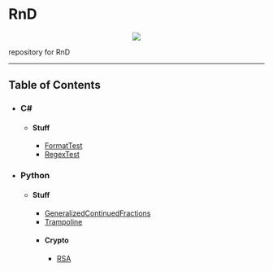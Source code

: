 <body>
    <div id="head">
        <h1>RnD</h1>
        <p align="center"><a href="https://opensource.org/licenses/BSD-3-Clause"><img src="https://img.shields.io/badge/License-BSD%203--Clause-blue.svg"></img></a></p>
        <p>repository for RnD</p>
    <div>
    <hr/>
    <div id="body">
        <h2>Table of Contents</h2><ul>
            <li><h3>C#</h3><ul>
                <li><h4>Stuff</h4><ul>
                    <li><a href="../../wiki/C%23.Stuff.FormatTest">FormatTest</a></li>
                    <li><a href="../../wiki/C%23.Stuff.RegexTest">RegexTest</a></li>
                </ul></li></ul>
            </li>
            <li><h3>Python</h3><ul>
                <li><h4>Stuff</h4><ul>
                    <li><a href="../../wiki/Python.Stuff.GeneralizedContinuedFractions">GeneralizedContinuedFractions</a></li>
                    <li><a href="../../wiki/Python.Stuff.Trampoline">Trampoline</a></li>
                    <li><h4>Crypto</h4><ul>
                        <li><a href="../../wiki/Python.Stuff.Crypto.RSA">RSA</a></li>
                    </ul></li>
                </ul></li></ul>
            </li>
        </ul>
    </div>
</body>